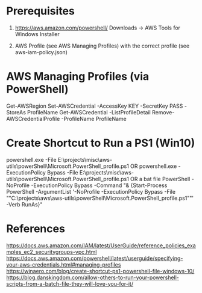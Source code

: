 # Prerequisites

1. https://aws.amazon.com/powershell/
    Downloads -> AWS Tools for Windows Installer

2. AWS Profile (see AWS Managing Profiles) with the correct profile (see aws-iam-policy.json)

# AWS Managing Profiles (via PowerShell)

Get-AWSRegion
Set-AWSCredential -AccessKey KEY -SecretKey PASS -StoreAs ProfileName
Get-AWSCredential -ListProfileDetail
Remove-AWSCredentialProfile -ProfileName ProfileName

# Create Shortcut to Run a PS1 (Win10)

powershell.exe -File E:\projects\misc\aws-utils\powerShell\Microsoft.PowerShell_profile.ps1
OR
powershell.exe -ExecutionPolicy Bypass -File E:\projects\misc\aws-utils\powerShell\Microsoft.PowerShell_profile.ps1
OR
a bat file
PowerShell -NoProfile -ExecutionPolicy Bypass -Command "& {Start-Process PowerShell -ArgumentList '-NoProfile -ExecutionPolicy Bypass -File ""C:\projects\aws\aws-utils\powerShell\Microsoft.PowerShell_profile.ps1""' -Verb RunAs}"

# References
https://docs.aws.amazon.com/IAM/latest/UserGuide/reference_policies_examples_ec2_securitygroups-vpc.html
https://docs.aws.amazon.com/powershell/latest/userguide/specifying-your-aws-credentials.html#managing-profiles
https://winaero.com/blog/create-shortcut-ps1-powershell-file-windows-10/
https://blog.danskingdom.com/allow-others-to-run-your-powershell-scripts-from-a-batch-file-they-will-love-you-for-it/
